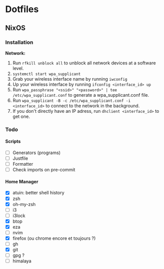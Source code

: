 # Dotfiles

## NixOS

### Installation

**Network:**
1. Run `rfkill unblock all` to unblock all network devices at a software level.
2. `systemctl start wpa_supplicant`
3. Grab your wireless interface name by running `iwconfig`
4. Up your wireless interface by running `ifconfig <interface_id> up`
5. Run `wpa_passphrase "<ssid>" "<password>" | tee /etc/wpa_supplicant.conf` to generate a wpa_supplicant.conf file.
6. Run `wpa_supplicant -B -c /etc/wpa_supplicant.conf -i <interface_id>` to connect to the network in the background.
7. If you don't directly have an IP adress, run `dhclient <interface_id>` to get one.

### Todo

#### Scripts
- [ ] Generators (programs)
- [ ] Justfile
- [ ] Formatter
- [ ] Check imports on pre-commit

#### Home Manager
- [x] atuin: better shell history
- [x] zsh
- [x] oh-my-zsh
- [ ] i3
- [ ] i3lock
- [x] btop
- [x] eza
- [ ] nvim
- [x] firefox (ou chrome encore et toujours ?)
- [ ] gh
- [x] git
- [ ] gpg ?
- [ ] himalaya